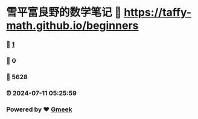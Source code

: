 # 雪平富良野的数学笔记 :link: https://taffy-math.github.io/beginners 
### :page_facing_up: [1](https://taffy-math.github.io/beginners/tag.html) 
### :speech_balloon: 0 
### :hibiscus: 5628 
### :alarm_clock: 2024-07-11 05:25:59 
### Powered by :heart: [Gmeek](https://github.com/Meekdai/Gmeek)
